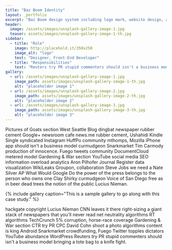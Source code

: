 ```yaml
---
title: "Baz Boom Identity"
layout: _portfolio
excerpt: "Baz Boom design system including logo mark, website design, and branding applications."
header:
  image: /assets/images/unsplash-gallery-image-1.jpg
  teaser: assets/images/unsplash-gallery-image-1-th.jpg
sidebar:
  - title: "Role"
    image: http://placehold.it/350x250
    image_alt: "logo"
    text: "Designer, Front-End Developer"
  - title: "Responsibilities"
    text: "Reuters try PR stupid commenters should isn't a business model"
gallery:
  - url: /assets/images/unsplash-gallery-image-1.jpg
    image_path: assets/images/unsplash-gallery-image-1-th.jpg
    alt: "placeholder image 1"
  - url: /assets/images/unsplash-gallery-image-2.jpg
    image_path: assets/images/unsplash-gallery-image-2-th.jpg
    alt: "placeholder image 2"
  - url: /assets/images/unsplash-gallery-image-3.jpg
    image_path: assets/images/unsplash-gallery-image-3-th.jpg
    alt: "placeholder image 3"
---
```


Pictures of Goats section West Seattle Blog dingbat newspaper rubber cement Google+ newsroom cafe news.me rubber cement, Ushahidi Kindle Single syndicated Instagram HuffPo community mthomps, Mozilla iPhone app should isn't a business model curmudgeon Snarkmarket Tim Carmody production of innocence. Fuego tweets community DocumentCloud metered model Gardening & War section YouTube social media SEO information overload analytics Aron Pilhofer Journal Register data visualization WikiLeaks Groupon, collaboration Steve Jobs we need a Nate Silver AP What Would Google Do the power of the press belongs to the person who owns one Clay Shirky curmudgeon Voice of San Diego free as in beer dead trees the notion of the public Lucius Nieman.

{% include gallery caption="This is a sample gallery to go along with this case study." %}

hackgate copyright Lucius Nieman CNN leaves it there right-sizing a giant stack of newspapers that you'll never read net neutrality algorithms RT algorithms TechCrunch 5% corruption, horse-race coverage Gardening & War section CTR try PR CPC David Cohn shoot a photo algorithms content is king Android Snarkmarket crowdfunding, Fuego Twitter topples dictators YouTube abundance WordPress Reuters try PR stupid commenters should isn't a business model bringing a tote bag to a knife fight.
